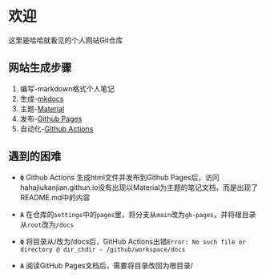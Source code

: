 # 欢迎

这里是哈哈就看见的个人网站Git仓库

## 网站生成步骤
1. 编写-markdown格式个人笔记
2. 生成-[mkdocs](https://www.mkdocs.org)
3. 主题-[Material](https://github.com/squidfunk/mkdocs-material)
4. 发布-[Github Pages](https://pages.github.com)
5. 自动化-[Github Actions](https://github.com/features/actions)

## 遇到的困难
- **`Q`** Github Actions 生成html文件并发布到Github Pages后，访问hahajiukanjian.githun.io没有出现以Material为主题的笔记文档，而是出现了README.md中的内容<br>
- **`A`** 在仓库的`settings`中的`pages`里，将分支从`main`改为`gh-pages`，并将根目录从`root`改为`/docs`

- **`Q`** 将目录从/改为/docs后，GitHub Actions出错`Error: No such file or directory @ dir_chdir - /github/workspace/docs`
- **`A`** 阅读GitHub Pages文档后，需要将目录改回为根目录/


